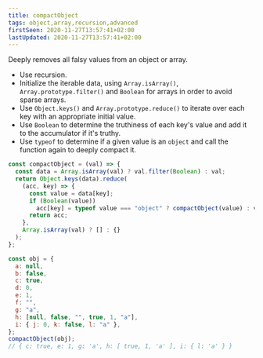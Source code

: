 ```yaml
---
title: compactObject
tags: object,array,recursion,advanced
firstSeen: 2020-11-27T13:57:41+02:00
lastUpdated: 2020-11-27T13:57:41+02:00
---
```


Deeply removes all falsy values from an object or array.

- Use recursion.
- Initialize the iterable data, using `Array.isArray()`, `Array.prototype.filter()` and `Boolean` for arrays in order to avoid sparse arrays.
- Use `Object.keys()` and `Array.prototype.reduce()` to iterate over each key with an appropriate initial value.
- Use `Boolean` to determine the truthiness of each key's value and add it to the accumulator if it's truthy.
- Use `typeof` to determine if a given value is an `object` and call the function again to deeply compact it.

```js
const compactObject = (val) => {
  const data = Array.isArray(val) ? val.filter(Boolean) : val;
  return Object.keys(data).reduce(
    (acc, key) => {
      const value = data[key];
      if (Boolean(value))
        acc[key] = typeof value === "object" ? compactObject(value) : value;
      return acc;
    },
    Array.isArray(val) ? [] : {}
  );
};
```

```js
const obj = {
  a: null,
  b: false,
  c: true,
  d: 0,
  e: 1,
  f: "",
  g: "a",
  h: [null, false, "", true, 1, "a"],
  i: { j: 0, k: false, l: "a" },
};
compactObject(obj);
// { c: true, e: 1, g: 'a', h: [ true, 1, 'a' ], i: { l: 'a' } }
```
